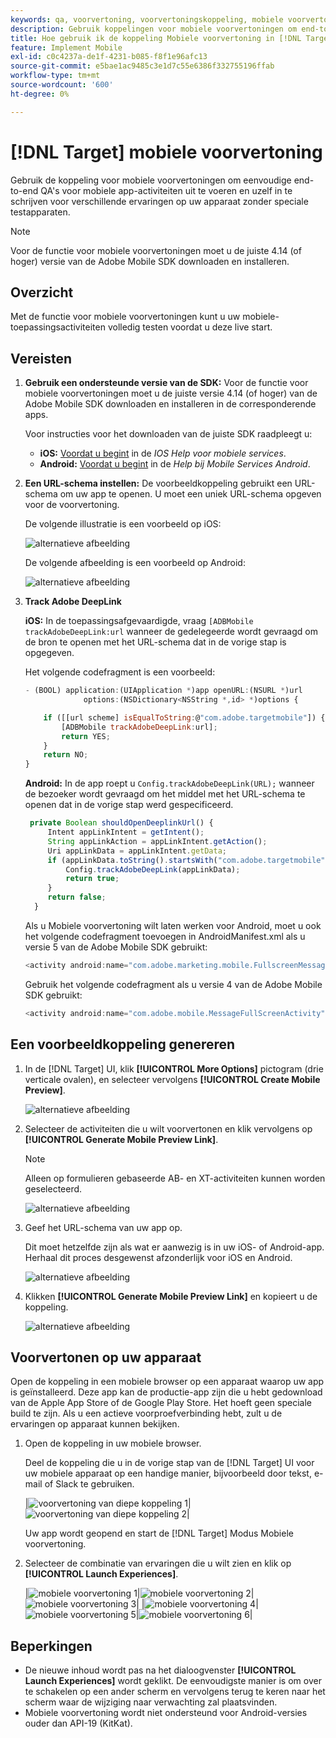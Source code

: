 ```yaml
---
keywords: qa, voorvertoning, voorvertoningskoppeling, mobiele voorvertoning
description: Gebruik koppelingen voor mobiele voorvertoningen om end-to-end kwaliteitscontroles uit te voeren voor mobiele toepassingsactiviteiten. U kunt zich inschrijven voor verschillende ervaringen zonder speciale testapparaten.
title: Hoe gebruik ik de koppeling Mobiele voorvertoning in [!DNL Target] Mobiel?
feature: Implement Mobile
exl-id: c0c4237a-de1f-4231-b085-f8f1e96afc13
source-git-commit: e5bae1ac9485c3e1d7c55e6386f332755196ffab
workflow-type: tm+mt
source-wordcount: '600'
ht-degree: 0%

---
```


# [!DNL Target] mobiele voorvertoning

Gebruik de koppeling voor mobiele voorvertoningen om eenvoudige end-to-end QA&#39;s voor mobiele app-activiteiten uit te voeren en uzelf in te schrijven voor verschillende ervaringen op uw apparaat zonder speciale testapparaten.

>[!NOTE]
>
>Voor de functie voor mobiele voorvertoningen moet u de juiste 4.14 (of hoger) versie van de Adobe Mobile SDK downloaden en installeren.

## Overzicht

Met de functie voor mobiele voorvertoningen kunt u uw mobiele-toepassingsactiviteiten volledig testen voordat u deze live start.

## Vereisten

1. **Gebruik een ondersteunde versie van de SDK:** Voor de functie voor mobiele voorvertoningen moet u de juiste versie 4.14 (of hoger) van de Adobe Mobile SDK downloaden en installeren in de corresponderende apps.

   Voor instructies voor het downloaden van de juiste SDK raadpleegt u:

   * **iOS:** [Voordat u begint](https://experienceleague.adobe.com/docs/mobile-services/ios/getting-started-ios/requirements.html) in de *IOS Help voor mobiele services*.
   * **Android:** [Voordat u begint](https://experienceleague.adobe.com/docs/mobile-services/android/getting-started-android/requirements.html) in de *Help bij Mobile Services Android*.

1. **Een URL-schema instellen:** De voorbeeldkoppeling gebruikt een URL-schema om uw app te openen. U moet een uniek URL-schema opgeven voor de voorvertoning.

   De volgende illustratie is een voorbeeld op iOS:

   ![alternatieve afbeelding](assets/mobile-preview-url-scheme-ios.png)

   De volgende afbeelding is een voorbeeld op Android:

   ![alternatieve afbeelding](assets/Android_Deeplink.png)

1. **Track Adobe DeepLink**

   **iOS:** In de toepassingsafgevaardigde, vraag `[ADBMobile trackAdobeDeepLink:url` wanneer de gedelegeerde wordt gevraagd om de bron te openen met het URL-schema dat in de vorige stap is opgegeven.

   Het volgende codefragment is een voorbeeld:

   ```javascript {line-numbers="true"}
   - (BOOL) application:(UIApplication *)app openURL:(NSURL *)url 
                options:(NSDictionary<NSString *,id> *)options { 
   
       if ([[url scheme] isEqualToString:@"com.adobe.targetmobile"]) { 
           [ADBMobile trackAdobeDeepLink:url]; 
           return YES; 
       } 
       return NO; 
   } 
   ```

   **Android:** In de app roept u `Config.trackAdobeDeepLink(URL);` wanneer de bezoeker wordt gevraagd om het middel met het URL-schema te openen dat in de vorige stap werd gespecificeerd.

   ```javascript {line-numbers="true"}
    private Boolean shouldOpenDeeplinkUrl() { 
        Intent appLinkIntent = getIntent(); 
        String appLinkAction = appLinkIntent.getAction(); 
        Uri appLinkData = appLinkIntent.getData; 
        if (appLinkData.toString().startsWith("com.adobe.targetmobile")) { 
            Config.trackAdobeDeepLink(appLinkData); 
            return true; 
        } 
        return false; 
     }
   ```

   Als u Mobiele voorvertoning wilt laten werken voor Android, moet u ook het volgende codefragment toevoegen in AndroidManifest.xml als u versie 5 van de Adobe Mobile SDK gebruikt:

   ```javascript {line-numbers="true"}
   <activity android:name="com.adobe.marketing.mobile.FullscreenMessageActivity" />
   ```

   Gebruik het volgende codefragment als u versie 4 van de Adobe Mobile SDK gebruikt:

   ```javascript {line-numbers="true"}
   <activity android:name="com.adobe.mobile.MessageFullScreenActivity" />
   ```

## Een voorbeeldkoppeling genereren

1. In de [!DNL Target] UI, klik **[!UICONTROL More Options]** pictogram (drie verticale ovalen), en selecteer vervolgens **[!UICONTROL Create Mobile Preview]**.

   ![alternatieve afbeelding](assets/mobile-preview-create.png)

1. Selecteer de activiteiten die u wilt voorvertonen en klik vervolgens op **[!UICONTROL Generate Mobile Preview Link]**.

   >[!NOTE]
   >
   >Alleen op formulieren gebaseerde AB- en XT-activiteiten kunnen worden geselecteerd.

   ![alternatieve afbeelding](assets/mobile-preview-select-activities.png)

1. Geef het URL-schema van uw app op.

   Dit moet hetzelfde zijn als wat er aanwezig is in uw iOS- of Android-app. Herhaal dit proces desgewenst afzonderlijk voor iOS en Android.

   ![alternatieve afbeelding](assets/mobile-preview-enter-url-scheme.png)

1. Klikken **[!UICONTROL Generate Mobile Preview Link]** en kopieert u de koppeling.

   ![alternatieve afbeelding](assets/mobile-preview-generate-and-copy.png)

## Voorvertonen op uw apparaat

Open de koppeling in een mobiele browser op een apparaat waarop uw app is geïnstalleerd. Deze app kan de productie-app zijn die u hebt gedownload van de Apple App Store of de Google Play Store. Het hoeft geen speciale build te zijn. Als u een actieve voorproefverbinding hebt, zult u de ervaringen op apparaat kunnen bekijken.

1. Open de koppeling in uw mobiele browser.

   Deel de koppeling die u in de vorige stap van de [!DNL Target] UI voor uw mobiele apparaat op een handige manier, bijvoorbeeld door tekst, e-mail of Slack te gebruiken.

   |![voorvertoning van diepe koppeling 1](assets/mobile-preview-open-deeplink.png)|![voorvertoning van diepe koppeling 2](assets/mobile-preview-open-app.png)|

   Uw app wordt geopend en start de [!DNL Target] Modus Mobiele voorvertoning.

1. Selecteer de combinatie van ervaringen die u wilt zien en klik op **[!UICONTROL Launch Experiences]**.

   |![mobiele voorvertoning 1](assets/mobile-preview-experience-selection-1.png)|![mobiele voorvertoning 2](assets/mobile-preview-experience-result-1-france.png)|![mobiele voorvertoning 3](assets/mobile-preview-experience-result-1-shipfree.png)| |![mobiele voorvertoning 4](assets/mobile-preview-experience-selection-2.png)|![mobiele voorvertoning 5](assets/mobile-preview-experience-result-2-aus.png)|![mobiele voorvertoning 6](assets/mobile-preview-experience-result-2-10off.png)|

## Beperkingen

* De nieuwe inhoud wordt pas na het dialoogvenster **[!UICONTROL Launch Experiences]** wordt geklikt. De eenvoudigste manier is om over te schakelen op een ander scherm en vervolgens terug te keren naar het scherm waar de wijziging naar verwachting zal plaatsvinden.
* Mobiele voorvertoning wordt niet ondersteund voor Android-versies ouder dan API-19 (KitKat).
